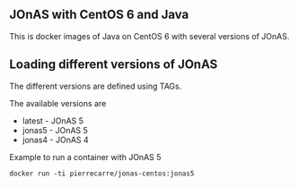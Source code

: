 ## JOnAS with CentOS 6 and Java

This is docker images of Java on CentOS 6 with several versions of JOnAS.

## Loading different versions of JOnAS

The different versions are defined using TAGs.

The available versions are

* latest - JOnAS 5
* jonas5 - JOnAS 5
* jonas4 - JOnAS 4

Example to run a container with JOnAS 5

    docker run -ti pierrecarre/jonas-centos:jonas5
